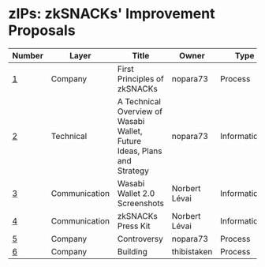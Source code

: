 # zIPs: zkSNACKs' Improvement Proposals

| Number                                                                        | Layer         | Title                                                                   | Owner         | Type          | Status   |
| ----------------------------------------------------------------------------- | ------------- | ----------------------------------------------------------------------- | ------------- | ------------- | -------- |
| [1](https://github.com/zkSNACKs/zIPs/blob/master/FirstPrinciples.md)          | Company       | First Principles of zkSNACKs                                            | nopara73      | Process       | Active   |
| [2](https://github.com/zkSNACKs/zIPs/blob/master/TechOverview.md)             | Technical     | A Technical Overview of Wasabi Wallet, Future Ideas, Plans and Strategy | nopara73      | Informational | Obsolete |
| [3](https://github.com/zkSNACKs/zIPs/blob/master/Wasabi2.0%20Screenshots.zip) | Communication | Wasabi Wallet 2.0 Screenshots                                           | Norbert Lévai | Informational | Active   |
| [4](https://github.com/zkSNACKs/zIPs/blob/master/WasabiPressKit.zip)          | Communication | zkSNACKs Press Kit                                                      | Norbert Lévai | Informational | Active   |
| [5](https://github.com/zkSNACKs/zIPs/blob/master/Controversy.md)              | Company       | Controversy                                                             | nopara73      | Process       | Active   |
| [6](https://github.com/zkSNACKs/zIPs/blob/master/Building.md)                 | Company       | Building                                                                | thibistaken   | Process       | Proposed |
